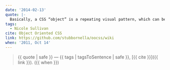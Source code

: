 ```yaml
---
date: '2014-02-13'
quote: |-
  Basically, a CSS “object” is a repeating visual pattern, which can be abstracted into an independent snippet of HTML, CSS, and possibly JavaScript. Once created, an object can then be reused throughout a site.
tags:
  - Nicole Sullivan
cite: Object Oriented CSS
link: https://github.com/stubbornella/oocss/wiki
when: '2011, Oct 14'
---
```


> {{ quote | safe }}
> — {{ tags | tagsToSentence | safe }}, [{{ cite }}]({{ link }}). ({{ when }})
